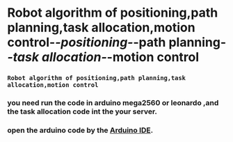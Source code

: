 # Robot algorithm of positioning,path planning,task allocation,motion control-_-positioning-_-path planning-_-task allocation-_-motion control
   ### `Robot algorithm of positioning,path planning,task allocation,motion control `

   ### you need run the code in arduino mega2560 or leonardo ,and the task allocation code int the your server.
    
   ### open the arduino code by the [Arduino IDE](https://www.arduino.cc/en/Main/Software). 
